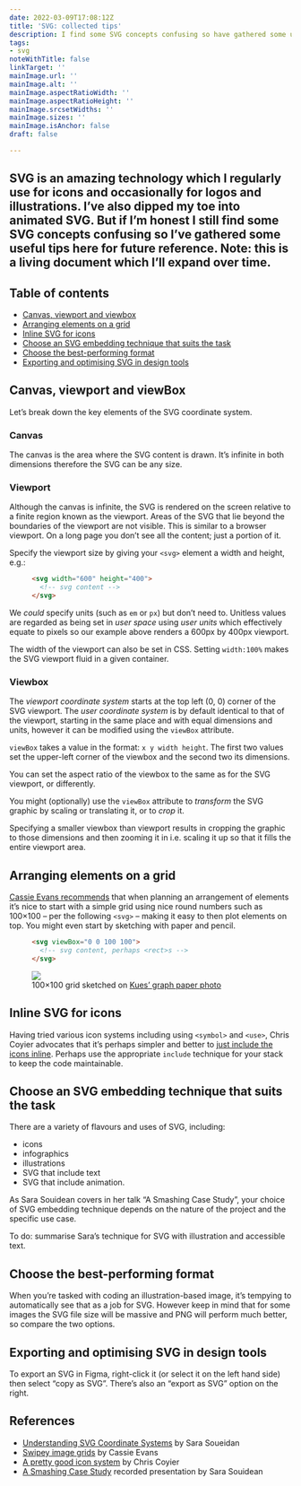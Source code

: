 ```yaml
---
date: 2022-03-09T17:08:12Z
title: 'SVG: collected tips'
description: I find some SVG concepts confusing so have gathered some useful tips
tags:
- svg
noteWithTitle: false
linkTarget: ''
mainImage.url: ''
mainImage.alt: ''
mainImage.aspectRatioWidth: ''
mainImage.aspectRatioHeight: ''
mainImage.srcsetWidths: ''
mainImage.sizes: ''
mainImage.isAnchor: false
draft: false

---
```

SVG is an amazing technology which I regularly use for icons and occasionally for logos and illustrations. I’ve also dipped my toe into animated SVG. But if I’m honest I still find some SVG concepts confusing so I’ve gathered some useful tips here for future reference. Note: this is a living document which I’ll expand over time.
---

## Table of contents

* [Canvas, viewport and viewbox](#canvas-viewport-and-viewbox)
* [Arranging elements on a grid](#arranging-elements-on-a-grid)
* [Inline SVG for icons](#inline-svg-for-icons)
* [Choose an SVG embedding technique that suits the task](#choose-an-svg-embedding-technique-that-suits-the-task)
* [Choose the best-performing format](#choose-the-best-performing-format)
* [Exporting and optimising SVG in design tools](#exporting-and-optimising-svg-in-design-tools)

## Canvas, viewport and viewBox

Let’s break down the key elements of the SVG coordinate system.

### Canvas

The canvas is the area where the SVG content is drawn. It’s infinite in both dimensions therefore the SVG can be any size. 

### Viewport

Although the canvas is infinite, the SVG is rendered on the screen relative to a finite region known as the viewport. Areas of the SVG that lie beyond the boundaries of the viewport are not visible. This is similar to a browser viewport. On a long page you don’t see all the content; just a portion of it.

Specify the viewport size by giving your `<svg>` element a width and height, e.g.:

<figure>

``` html
<svg width="600" height="400">
  <!-- svg content -->
</svg>
```
  
</figure>

We _could_ specify units (such as `em` or `px`) but don’t need to. Unitless values are regarded as being set in _user space_ using _user units_ which effectively equate to pixels so our example above renders a 600px by 400px viewport.

The width of the viewport can also be set in CSS. Setting `width:100%` makes the SVG viewport fluid in a given container.

### Viewbox

The _viewport coordinate system_ starts at the top left (0, 0) corner of the SVG viewport. The _user coordinate system_ is by default identical to that of the viewport, starting in the same place and with equal dimensions and units, however it can be modified using the `viewBox` attribute.
 
`viewBox` takes a value in the format: `x y width height`. The first two values set the upper-left corner of the viewbox and the second two its dimensions.

You can set the aspect ratio of the viewbox to the same as for the SVG viewport, or differently.

You might (optionally) use the `viewBox` attribute to _transform_ the SVG graphic by scaling or translating it, or to _crop_ it.

Specifying a smaller viewbox than viewport results in cropping the graphic to those dimensions and then zooming it in i.e. scaling it up so that it fills the entire viewport area.

## Arranging elements on a grid

[Cassie Evans recommends](https://www.cassie.codes/posts/swipey-image-grids/) that when planning an arrangement of elements it’s nice to start with a simple grid using nice round numbers such as 100×100 – per the following `<svg>` – making it easy to then plot elements on top. You might even start by sketching with paper and pencil. 

<figure>

``` html
<svg viewBox="0 0 100 100">
  <!-- svg content, perhaps <rect>s -->
</svg>
```
  
</figure>

<figure>
  <img style="margin-inline: auto;" src="https://res.cloudinary.com/fuzzylogic/image/upload/v1652611257/wepik-2022415-113410_zouman.jpg" />
  <figcaption>100×100 grid sketched on <a href="https://www.freepik.com/photos/square-paper">Kues’ graph paper photo</a></figcaption>
</figure>

## Inline SVG for icons

Having tried various icon systems including using `<symbol>` and `<use>`, Chris Coyier advocates that it’s perhaps simpler and better to [just include the icons inline](https://css-tricks.com/pretty-good-svg-icon-system/). Perhaps use the appropriate `include` technique for your stack to keep the code maintainable.

## Choose an SVG embedding technique that suits the task

There are a variety of flavours and uses of SVG, including:

- icons
- infographics
- illustrations
- SVG that include text
- SVG that include animation.

As Sara Souidean covers in her talk “A Smashing Case Study”, your choice of SVG embedding technique depends on the nature of the project and the specific use case.

To do: summarise Sara’s technique for SVG with illustration and accessible text.

## Choose the best-performing format

When you’re tasked with coding an illustration-based image, it’s tempying to automatically see that as a job for SVG. However keep in mind that for some images the SVG file size will be massive and PNG will perform much better, so compare the two options.

## Exporting and optimising SVG in design tools

To export an SVG in Figma, right-click it (or select it on the left hand side) then select “copy as SVG”. There’s also an “export as SVG” option on the right.


## References

* [Understanding SVG Coordinate Systems](https://www.sarasoueidan.com/blog/svg-coordinate-systems/) by Sara Soueidan
* [Swipey image grids](https://www.cassie.codes/posts/swipey-image-grids/) by Cassie Evans
* [A pretty good icon system](https://css-tricks.com/pretty-good-svg-icon-system/) by Chris Coyier
* [A Smashing Case Study](https://vimeo.com/214427831) recorded presentation by Sara Souidean
